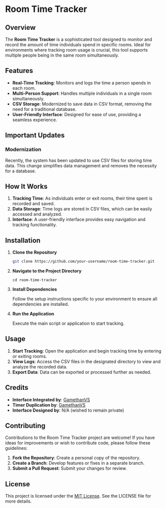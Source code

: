 # Room Time Tracker

## Overview

The **Room Time Tracker** is a sophisticated tool designed to monitor and record the amount of time individuals spend in specific rooms. Ideal for environments where tracking room usage is crucial, this tool supports multiple people being in the same room simultaneously.

## Features

- **Real-Time Tracking**: Monitors and logs the time a person spends in each room.
- **Multi-Person Support**: Handles multiple individuals in a single room simultaneously.
- **CSV Storage**: Modernized to save data in CSV format, removing the need for a traditional database.
- **User-Friendly Interface**: Designed for ease of use, providing a seamless experience.

## Important Updates

### Modernization

Recently, the system has been updated to use CSV files for storing time data. This change simplifies data management and removes the necessity for a database.

## How It Works

1. **Tracking Time**: As individuals enter or exit rooms, their time spent is recorded and saved.
2. **Data Storage**: Time logs are stored in CSV files, which can be easily accessed and analyzed.
3. **Interface**: A user-friendly interface provides easy navigation and tracking functionality.

## Installation

1. **Clone the Repository**

   ```bash
   git clone https://github.com/your-username/room-time-tracker.git
   ```

2. **Navigate to the Project Directory**

   `cd room-time-tracker`

3. **Install Dependencies**

   Follow the setup instructions specific to your environment to ensure all dependencies are installed.

4. **Run the Application**

   Execute the main script or application to start tracking.

## Usage

1. **Start Tracking**: Open the application and begin tracking time by entering or exiting rooms.
2. **View Logs**: Access the CSV files in the designated directory to view and analyze the recorded data.
3. **Export Data**: Data can be exported or processed further as needed.

## Credits

- **Interface Integrated by**: [GamethanVS](https://github.com/gamethanvs)
- **Timer Duplication by**: [GamethanVS](https://github.com/gamethanvs)
- **Interface Designed by**: N/A (wished to remain private)

## Contributing

Contributions to the Room Time Tracker project are welcome! If you have ideas for improvements or wish to contribute code, please follow these guidelines:

1. **Fork the Repository**: Create a personal copy of the repository.
2. **Create a Branch**: Develop features or fixes in a separate branch.
3. **Submit a Pull Request**: Submit your changes for review.

## License

This project is licensed under the [MIT License](LICENSE). See the LICENSE file for more details.